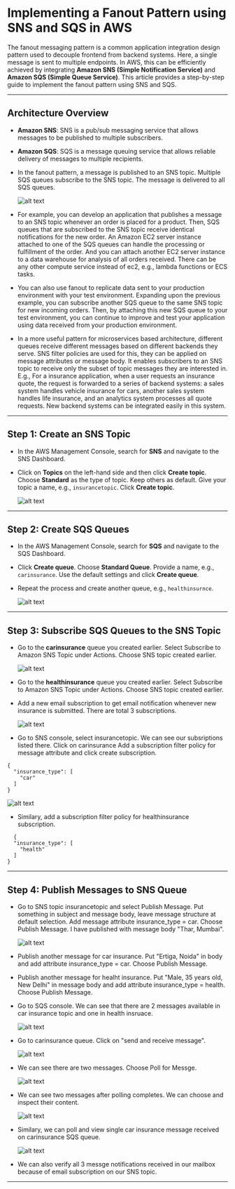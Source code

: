# Implementing a Fanout Pattern using SNS and SQS in AWS

The fanout messaging pattern is a common application integration design pattern used to decouple frontend from backend systems. Here, a single message is sent to multiple endpoints. In AWS, this can be efficiently achieved by integrating **Amazon SNS (Simple Notification Service)** and **Amazon SQS (Simple Queue Service)**. This article provides a step-by-step guide to implement the fanout pattern using SNS and SQS.

---

## **Architecture Overview**

- **Amazon SNS**: SNS is a pub/sub messaging service that allows messages to be published to multiple subscribers.
- **Amazon SQS**: SQS is a message queuing service that allows reliable delivery of messages to multiple recipients.

- In the fanout pattern, a message is published to an SNS topic. Multiple SQS queues subscribe to the SNS topic. The message is delivered to all SQS queues.

    ![alt text](Images/fanout-sns-sqs/fanout.png)

- For example, you can develop an application that publishes a message to an SNS topic whenever an order is placed for a product. Then, SQS queues that are subscribed to the SNS topic receive identical notifications for the new order. An Amazon EC2 server instance  attached to one of the SQS queues can handle the processing or fulfillment of the order. And you can attach another EC2 server instance to a data warehouse for analysis of all orders received. There can be any other compute service instead of ec2, e.g., lambda functions or ECS tasks.

- You can also use fanout to replicate data sent to your production environment with your test environment. Expanding upon the previous example, you can subscribe another SQS queue to the same SNS topic for new incoming orders. Then, by attaching this new SQS queue to your test environment, you can continue to improve and test your application using data received from your production environment.

- In a more useful pattern for microservices based architecture, different queues receive different messages based on different backends they serve. SNS filter policies are used for this, they can be applied on message attributes or message body.
It enables subscribers to an SNS topic to receive only the subset of topic messages they are interested in. E.g., For a insurance application, when a user requests an insurance quote, the request is forwarded to a series of backend systems: a sales system handles vehicle insurance for cars, another sales system handles life insurance, and an analytics system processes all quote requests. New backend systems can be integrated easily in this system.

---

## **Step 1: Create an SNS Topic**

- In the AWS Management Console, search for **SNS** and navigate to the SNS Dashboard.
   
- Click on **Topics** on the left-hand side and then click **Create topic**. Choose **Standard** as the type of topic. Keep others as default. Give your topic a name, e.g., `insurancetopic`. Click **Create topic**.
 
    ![alt text](Images/fanout-sns-sqs/snstopic.png)

---

## **Step 2: Create SQS Queues**

- In the AWS Management Console, search for **SQS** and navigate to the SQS Dashboard.

- Click **Create queue**. Choose **Standard Queue**. Provide a name, e.g., `carinsurance`. Use the default settings and click **Create queue**.

- Repeat the process and create another queue, e.g., `healthinsurnce`.

   ![alt text](Images/fanout-sns-sqs/sqs.png)

---

## **Step 3: Subscribe SQS Queues to the SNS Topic**

- Go to the **carinsurance** queue you created earlier. Select Subscribe to Amazon SNS Topic under Actions. Choose SNS topic created earlier.

    ![alt text](Images/fanout-sns-sqs/subscribe.png)

- Go to the **healthinsurance** queue you created earlier. Select Subscribe to Amazon SNS Topic under Actions. Choose SNS topic created earlier.   
   
- Add a new email subscription to get email notification whenever new insurance is submitted. There are total 3 subscriptions.

   ![alt text](Images/fanout-sns-sqs/subscriptions.png)

- Go to SNS console, select insurancetopic. We can see our subsriptions listed there. Click on carinsurance Add a subscription filter policy for message attribute and click create subscription.

```
{
  "insurance_type": [
    "car"
  ]
}
```
   ![alt text](Images/fanout-sns-sqs/carfilter.png)


- Similary, add a subscription filter policy for healthinsurance subscription.
  
```
  {
  "insurance_type": [
    "health"
  ]
}
```

---

## **Step 4: Publish Messages to SNS Queue**

- Go to SNS topic insurancetopic and select Publish Message. Put something in subject and message body, leave message structure at default selection. Add message attribute insurance_type = car. Choose Publish Message. I have published with message body "Thar, Mumbai".

   ![alt text](Images/fanout-sns-sqs/publish.png)

- Publish another message for car insurance. Put "Ertiga, Noida" in body and add attribute insurance_type = car. Choose Publish Message.

- Publish another message for healht insurance. Put "Male, 35 years old, New Delhi" in message body and add attribute insurance_type = health. Choose Publish Message.

- Go to SQS console. We can see that there are 2 messages available in car insurance topic and one in health insruace.

   ![alt text](Images/fanout-sns-sqs/qmessages.png)

- Go to carinsurance queue. Click on "send and receive message".

   ![alt text](Images/fanout-sns-sqs/getcarmessages.png)

- We can see there are two messages. Choose Poll for Messge.

   ![alt text](Images/fanout-sns-sqs/pollcarmessages.png)

- We can see two messages after polling completes. We can choose and inspect their content.

   ![alt text](Images/fanout-sns-sqs/carmessages1.png)

- Similary, we can poll and view single car insurance message received on carinsurance SQS queue.

   ![alt text](Images/fanout-sns-sqs/q2message.png)

- We can also verify all 3 messge notifications received in our mailbox because of email subscription on our SNS topic.
  
---


